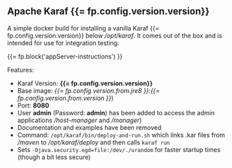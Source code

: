 ## Apache Karaf {{= fp.config.version.version}}

A simple docker build for installing a vanilla Karaf {{= fp.config.version.version}} below
*/opt/karaf*. It comes out of the box and is intended for use for
integration testing.

{{= fp.block('appServer-instructions') }}

Features:

* Karaf Version: **{{= fp.config.version.version}}**
* Base image: *{{= fp.config.version.from.jre8 }}:{{= fp.config.version.from.version }}*)
* Port: **8080**
* User **admin** (Password: **admin**) has been added to access the admin
  applications */host-manager* and */manager*)
* Documentation and examples have been removed
* Command: `/opt/karaf/bin/deploy-and-run.sh` which links .kar files from */maven* to 
  */opt/karaf/deploy* and then calls `karaf run`
* Sets `-Djava.security.egd=file:/dev/./urandom` for faster startup times
  (though a bit less secure)
  
